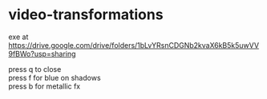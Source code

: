 # video-transformations
exe at https://drive.google.com/drive/folders/1bLvYRsnCDGNb2kvaX6kB5k5uwVV9fBWo?usp=sharing <br/>

press q to close<br/>
press f for blue on shadows<br/>
press b for metallic fx
